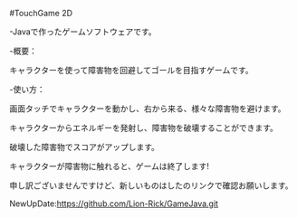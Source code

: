 #TouchGame 2D

-Javaで作ったゲームソフトウェアです。

-概要：

  キャラクターを使って障害物を回避してゴールを目指すゲームです。

-使い方：

  画面タッチでキャラクターを動かし、右から来る、様々な障害物を避けます。

  キャラクターからエネルギーを発射し、障害物を破壊することができます。

  破壊した障害物でスコアがアップします。

  キャラクターが障害物に触れると、ゲームは終了します!

  申し訳ございませんですけど、新しいものはしたのリンクで確認お願いします。

NewUpDate:https://github.com/Lion-Rick/GameJava.git
